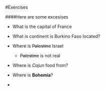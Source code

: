 #Exercises 

####Here are some excesises

* What is the capital of France

* What is continent is Burkino Faso located?
* Where is ~~Palestine~~ Israel
  * ~~Palestine~~ is not real 
* Where is *Cajun* food from? 
* Where is **Bohemia**? 
* 
